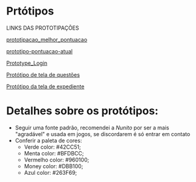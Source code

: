 # Prtótipos
LINKS DAS PROTOTIPAÇÕES 


[prototipacao_melhor_pontuacao](https://www.figma.com/file/w6KOiYakrGWWvnrAleYXTG/Untitled?node-id=0%3A1)<p>
[prototipo-pontuacao-atual](https://www.figma.com/file/9r7P02Hdo9KekblmAMqrpD/Untitled?node-id=0%3A1)<p>
[Prototype_Login](https://www.canva.com/design/DAFNeLr9Ze0/fu_FKSzfRvjzc3HJwd1p8w/edit#)<p>
[Protótipo de tela de questões](https://www.figma.com/file/uQGRZP7i4vtsQocIp1onAq/Prototipo-showdoespigao?node-id=0%3A1)<p>
[Protótipo da tela de expediente](https://www.figma.com/file/w6KOiYakrGWWvnrAleYXTG/Untitled?node-id=0%3A1&t=m97ELCrFpS6kCuap-1)<p>

# Detalhes sobre os protótipos:
  * Seguir uma fonte padrão, recomendei a *Nunito* por ser a mais "agradável" e usada em jogos, se discordarem é só entrar em contato 
  * Conferir a paleta de cores:
    * Verde color: #42CC51; 
    * Menta color: #BFDBCC; 
    * Vermelho color: #960100; 
    * Money color: #DBB100; 
    * Azul color: #263F69; 
